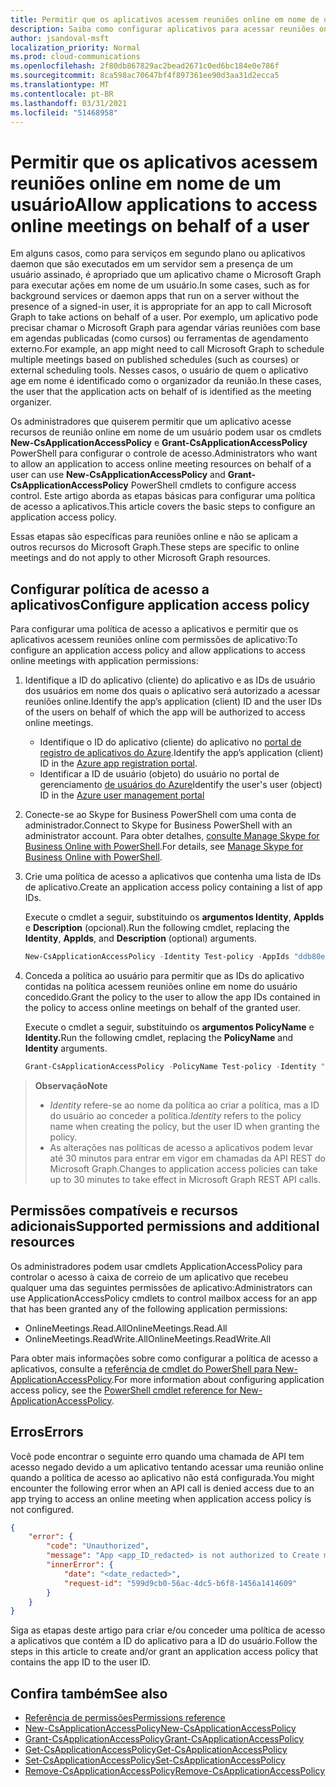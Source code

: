 ```yaml
---
title: Permitir que os aplicativos acessem reuniões online em nome de um usuário
description: Saiba como configurar aplicativos para acessar reuniões online em nome de um usuário.
author: jsandoval-msft
localization_priority: Normal
ms.prod: cloud-communications
ms.openlocfilehash: 2f80db867829ac2bead2671c0ed6bc184e0e786f
ms.sourcegitcommit: 8ca598ac70647bf4f897361ee90d3aa31d2ecca5
ms.translationtype: MT
ms.contentlocale: pt-BR
ms.lasthandoff: 03/31/2021
ms.locfileid: "51468958"
---
```

# <a name="allow-applications-to-access-online-meetings-on-behalf-of-a-user"></a><span data-ttu-id="92d84-103">Permitir que os aplicativos acessem reuniões online em nome de um usuário</span><span class="sxs-lookup"><span data-stu-id="92d84-103">Allow applications to access online meetings on behalf of a user</span></span>

<span data-ttu-id="92d84-104">Em alguns casos, como para serviços em segundo plano ou aplicativos daemon que são executados em um servidor sem a presença de um usuário assinado, é apropriado que um aplicativo chame o Microsoft Graph para executar ações em nome de um usuário.</span><span class="sxs-lookup"><span data-stu-id="92d84-104">In some cases, such as for background services or daemon apps that run on a server without the presence of a signed-in user, it is appropriate for an app to call Microsoft Graph to take actions on behalf of a user.</span></span> <span data-ttu-id="92d84-105">Por exemplo, um aplicativo pode precisar chamar o Microsoft Graph para agendar várias reuniões com base em agendas publicadas (como cursos) ou ferramentas de agendamento externo.</span><span class="sxs-lookup"><span data-stu-id="92d84-105">For example, an app might need to call Microsoft Graph to schedule multiple meetings based on published schedules (such as courses) or external scheduling tools.</span></span> <span data-ttu-id="92d84-106">Nesses casos, o usuário de quem o aplicativo age em nome é identificado como o organizador da reunião.</span><span class="sxs-lookup"><span data-stu-id="92d84-106">In these cases, the user that the application acts on behalf of is identified as the meeting organizer.</span></span>

<span data-ttu-id="92d84-107">Os administradores que quiserem permitir que um aplicativo acesse recursos de reunião online em nome de um usuário podem usar os cmdlets **New-CsApplicationAccessPolicy** e **Grant-CsApplicationAccessPolicy** PowerShell para configurar o controle de acesso.</span><span class="sxs-lookup"><span data-stu-id="92d84-107">Administrators who want to allow an application to access online meeting resources on behalf of a user can use **New-CsApplicationAccessPolicy** and **Grant-CsApplicationAccessPolicy** PowerShell cmdlets to configure access control.</span></span> <span data-ttu-id="92d84-108">Este artigo aborda as etapas básicas para configurar uma política de acesso a aplicativos.</span><span class="sxs-lookup"><span data-stu-id="92d84-108">This article covers the basic steps to configure an application access policy.</span></span>

<span data-ttu-id="92d84-109">Essas etapas são específicas para reuniões online e não se aplicam a outros recursos do Microsoft Graph.</span><span class="sxs-lookup"><span data-stu-id="92d84-109">These steps are specific to online meetings and do not apply to other Microsoft Graph resources.</span></span>

## <a name="configure-application-access-policy"></a><span data-ttu-id="92d84-110">Configurar política de acesso a aplicativos</span><span class="sxs-lookup"><span data-stu-id="92d84-110">Configure application access policy</span></span>

<span data-ttu-id="92d84-111">Para configurar uma política de acesso a aplicativos e permitir que os aplicativos acessem reuniões online com permissões de aplicativo:</span><span class="sxs-lookup"><span data-stu-id="92d84-111">To configure an application access policy and allow applications to access online meetings with application permissions:</span></span>

1. <span data-ttu-id="92d84-112">Identifique a ID do aplicativo (cliente) do aplicativo e as IDs de usuário dos usuários em nome dos quais o aplicativo será autorizado a acessar reuniões online.</span><span class="sxs-lookup"><span data-stu-id="92d84-112">Identify the app’s application (client) ID and the user IDs of the users on behalf of which the app will be authorized to access online meetings.</span></span>

    - <span data-ttu-id="92d84-113">Identifique o ID do aplicativo (cliente) do aplicativo no [portal de registro de aplicativos do Azure](https://portal.azure.com/#blade/Microsoft_AAD_RegisteredApps/ApplicationsListBlade).</span><span class="sxs-lookup"><span data-stu-id="92d84-113">Identify the app’s application (client) ID in the [Azure app registration portal](https://portal.azure.com/#blade/Microsoft_AAD_RegisteredApps/ApplicationsListBlade).</span></span>
    - <span data-ttu-id="92d84-114">Identificar a ID de usuário (objeto) do usuário no portal de gerenciamento [de usuários do Azure](https://portal.azure.com/#blade/Microsoft_AAD_IAM/UsersManagementMenuBlade)</span><span class="sxs-lookup"><span data-stu-id="92d84-114">Identify the user's user (object) ID in the [Azure user management portal](https://portal.azure.com/#blade/Microsoft_AAD_IAM/UsersManagementMenuBlade)</span></span>

2. <span data-ttu-id="92d84-115">Conecte-se ao Skype for Business PowerShell com uma conta de administrador.</span><span class="sxs-lookup"><span data-stu-id="92d84-115">Connect to Skype for Business PowerShell with an administrator account.</span></span> <span data-ttu-id="92d84-116">Para obter detalhes, [consulte Manage Skype for Business Online with PowerShell](/microsoft-365/enterprise/manage-skype-for-business-online-with-microsoft-365-powershell).</span><span class="sxs-lookup"><span data-stu-id="92d84-116">For details, see [Manage Skype for Business Online with PowerShell](/microsoft-365/enterprise/manage-skype-for-business-online-with-microsoft-365-powershell).</span></span>

3. <span data-ttu-id="92d84-117">Crie uma política de acesso a aplicativos que contenha uma lista de IDs de aplicativo.</span><span class="sxs-lookup"><span data-stu-id="92d84-117">Create an application access policy containing a list of app IDs.</span></span>

    <span data-ttu-id="92d84-118">Execute o cmdlet a seguir, substituindo os **argumentos Identity**, **AppIds** e **Description** (opcional).</span><span class="sxs-lookup"><span data-stu-id="92d84-118">Run the following cmdlet, replacing the **Identity**, **AppIds**, and **Description** (optional) arguments.</span></span>

    ```powershell
    New-CsApplicationAccessPolicy -Identity Test-policy -AppIds "ddb80e06-92f3-4978-bc22-a0eee85e6a9e", "ccb80e06-92f3-4978-bc22-a0eee85e6a9e", "bbb80e06-92f3-4978-bc22-a0eee85e6a9e" -Description "description here"
    ```

4. <span data-ttu-id="92d84-119">Conceda a política ao usuário para permitir que as IDs do aplicativo contidas na política acessem reuniões online em nome do usuário concedido.</span><span class="sxs-lookup"><span data-stu-id="92d84-119">Grant the policy to the user to allow the app IDs contained in the policy to access online meetings on behalf of the granted user.</span></span> 

   <span data-ttu-id="92d84-120">Execute o cmdlet a seguir, substituindo os **argumentos PolicyName** e **Identity.**</span><span class="sxs-lookup"><span data-stu-id="92d84-120">Run the following cmdlet, replacing the **PolicyName** and **Identity** arguments.</span></span>

   ```powershell
   Grant-CsApplicationAccessPolicy -PolicyName Test-policy -Identity "ddb80e06-92f3-4978-bc22-a0eee85e6a9e"
   ```

> <span data-ttu-id="92d84-121">**Observação**</span><span class="sxs-lookup"><span data-stu-id="92d84-121">**Note**</span></span> 
> 
> - <span data-ttu-id="92d84-122">_Identity_ refere-se ao nome da política ao criar a política, mas a ID do usuário ao conceder a política.</span><span class="sxs-lookup"><span data-stu-id="92d84-122">_Identity_ refers to the policy name when creating the policy, but the user ID when granting the policy.</span></span>
> - <span data-ttu-id="92d84-123">As alterações nas políticas de acesso a aplicativos podem levar até 30 minutos para entrar em vigor em chamadas da API REST do Microsoft Graph.</span><span class="sxs-lookup"><span data-stu-id="92d84-123">Changes to application access policies can take up to 30 minutes to take effect in Microsoft Graph REST API calls.</span></span>

## <a name="supported-permissions-and-additional-resources"></a><span data-ttu-id="92d84-124">Permissões compatíveis e recursos adicionais</span><span class="sxs-lookup"><span data-stu-id="92d84-124">Supported permissions and additional resources</span></span>

<span data-ttu-id="92d84-125">Os administradores podem usar cmdlets ApplicationAccessPolicy para controlar o acesso à caixa de correio de um aplicativo que recebeu qualquer uma das seguintes permissões de aplicativo:</span><span class="sxs-lookup"><span data-stu-id="92d84-125">Administrators can use ApplicationAccessPolicy cmdlets to control mailbox access for an app that has been granted any of the following application permissions:</span></span>

- <span data-ttu-id="92d84-126">OnlineMeetings.Read.All</span><span class="sxs-lookup"><span data-stu-id="92d84-126">OnlineMeetings.Read.All</span></span>
- <span data-ttu-id="92d84-127">OnlineMeetings.ReadWrite.All</span><span class="sxs-lookup"><span data-stu-id="92d84-127">OnlineMeetings.ReadWrite.All</span></span>

<span data-ttu-id="92d84-128">Para obter mais informações sobre como configurar a política de acesso a aplicativos, consulte a [referência de cmdlet do PowerShell para New-ApplicationAccessPolicy](/powershell/module/skype/new-csapplicationaccesspolicy).</span><span class="sxs-lookup"><span data-stu-id="92d84-128">For more information about configuring application access policy, see the [PowerShell cmdlet reference for New-ApplicationAccessPolicy](/powershell/module/skype/new-csapplicationaccesspolicy).</span></span>

## <a name="errors"></a><span data-ttu-id="92d84-129">Erros</span><span class="sxs-lookup"><span data-stu-id="92d84-129">Errors</span></span>

<span data-ttu-id="92d84-130">Você pode encontrar o seguinte erro quando uma chamada de API tem acesso negado devido a um aplicativo tentando acessar uma reunião online quando a política de acesso ao aplicativo não está configurada.</span><span class="sxs-lookup"><span data-stu-id="92d84-130">You might encounter the following error when an API call is denied access due to an app trying to access an online meeting when application access policy is not configured.</span></span>

```json
{
    "error": {
        "code": "Unauthorized",
        "message": "App <app_ID_redacted> is not authorized to Create meeting on behalf of user <user_ID_redacted>",
        "innerError": {
            "date": "<date_redacted>",
            "request-id": "599d9cb0-56ac-4dc5-b6f8-1456a1414609"
        }
    }
}
```

<span data-ttu-id="92d84-131">Siga as etapas deste artigo para criar e/ou conceder uma política de acesso a aplicativos que contém a ID do aplicativo para a ID do usuário.</span><span class="sxs-lookup"><span data-stu-id="92d84-131">Follow the steps in this article to create and/or grant an application access policy that contains the app ID to the user ID.</span></span>

## <a name="see-also"></a><span data-ttu-id="92d84-132">Confira também</span><span class="sxs-lookup"><span data-stu-id="92d84-132">See also</span></span>

- [<span data-ttu-id="92d84-133">Referência de permissões</span><span class="sxs-lookup"><span data-stu-id="92d84-133">Permissions reference</span></span>](permissions-reference.md)
- [<span data-ttu-id="92d84-134">New-CsApplicationAccessPolicy</span><span class="sxs-lookup"><span data-stu-id="92d84-134">New-CsApplicationAccessPolicy</span></span>](/powershell/module/skype/new-csapplicationaccesspolicy)
- [<span data-ttu-id="92d84-135">Grant-CsApplicationAccessPolicy</span><span class="sxs-lookup"><span data-stu-id="92d84-135">Grant-CsApplicationAccessPolicy</span></span>](/powershell/module/skype/grant-csapplicationaccesspolicy)
- [<span data-ttu-id="92d84-136">Get-CsApplicationAccessPolicy</span><span class="sxs-lookup"><span data-stu-id="92d84-136">Get-CsApplicationAccessPolicy</span></span>](/powershell/module/skype/get-csapplicationaccesspolicy)
- [<span data-ttu-id="92d84-137">Set-CsApplicationAccessPolicy</span><span class="sxs-lookup"><span data-stu-id="92d84-137">Set-CsApplicationAccessPolicy</span></span>](/powershell/module/skype/set-csapplicationaccesspolicy)
- [<span data-ttu-id="92d84-138">Remove-CsApplicationAccessPolicy</span><span class="sxs-lookup"><span data-stu-id="92d84-138">Remove-CsApplicationAccessPolicy</span></span>](/powershell/module/skype/remove-csapplicationaccesspolicy)
